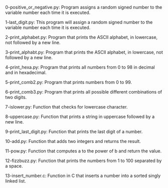 0-positive_or_negative.py: Program assigns a random signed number to the variable number each time it is executed.

1-last_digit.py: This program will assign a random signed number to the variable number each time it is executed.

2-print_alphabet.py: Program that prints the ASCII alphabet, in lowercase, not followed by a new line.

3-print_alphabt.py: Program that prints the ASCII alphabet, in lowercase, not followed by a new line.

4-print_hexa.py: Program that prints all numbers from 0 to 98 in decimal and in hexadecimal.

5-print_comb2.py: Program that prints numbers from 0 to 99.

6-print_comb3.py: Program that prints all possible different combinations of two digits.

7-islower.py: Function that checks for lowercase character.

8-uppercase.py: Function that prints a string in uppercase followed by a new line.

9-print_last_digit.py: Function that prints the last digit of a number.

10-add.py: Function that adds two integers and returns the result.

11-pow.py: Function that computes a to the power of b and return the value.

12-fizzbuzz.py: Function that prints the numbers from 1 to 100 separated by a space.

13-insert_number.c: Function in C that inserts a number into a sorted singly linked list.
